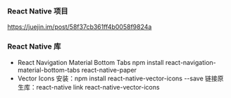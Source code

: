 ### React Native 项目
  https://juejin.im/post/58f37cb361ff4b0058f9824a
  
### React Native 库

- React Navigation Material Bottom Tabs
  npm install react-navigation-material-bottom-tabs react-native-paper
- Vector Icons
  安装：npm install react-native-vector-icons --save
  链接原生库：react-native link react-native-vector-icons 